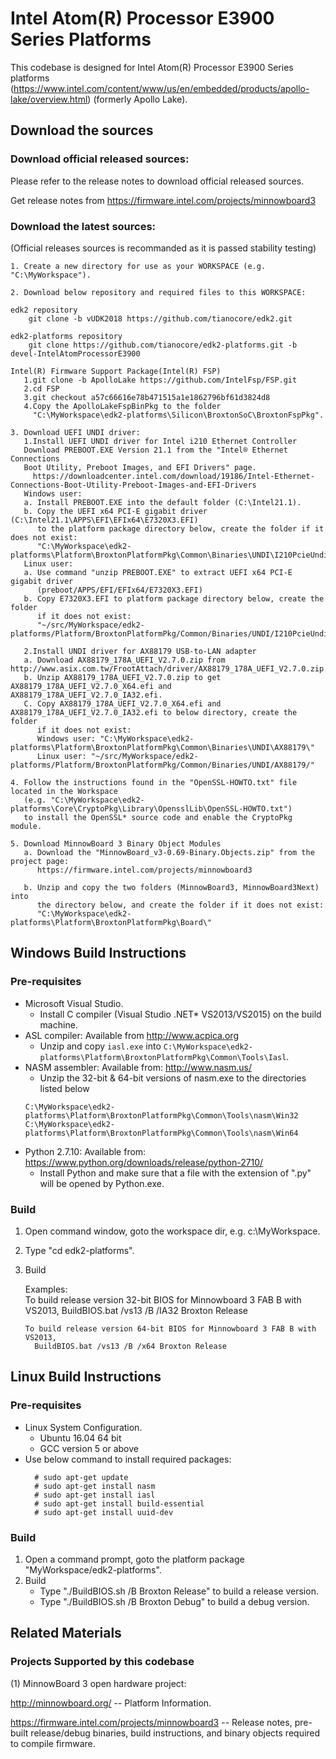 ﻿# ﻿Intel Atom(R) Processor E3900 Series Platforms

This codebase is designed for Intel Atom(R) Processor E3900 Series platforms
(https://www.intel.com/content/www/us/en/embedded/products/apollo-lake/overview.html) (formerly Apollo Lake).

## **Download the sources**

### Download official released sources:

 Please refer to the release notes to download official released sources.

 Get release notes from https://firmware.intel.com/projects/minnowboard3

### Download the latest sources:

(Official releases sources is recommanded as it is passed stability testing)
```
1. Create a new directory for use as your WORKSPACE (e.g. "C:\MyWorkspace").

2. Download below repository and required files to this WORKSPACE:

edk2 repository
    git clone -b vUDK2018 https://github.com/tianocore/edk2.git

edk2-platforms repository
    git clone https://github.com/tianocore/edk2-platforms.git -b devel-IntelAtomProcessorE3900

Intel(R) Firmware Support Package(Intel(R) FSP)
   1.git clone -b ApolloLake https://github.com/IntelFsp/FSP.git
   2.cd FSP
   3.git checkout a57c66616e78b471515a1e1862796bf61d3824d8
   4.Copy the ApolloLakeFspBinPkg to the folder
     "C:\MyWorkspace\edk2-platforms\Silicon\BroxtonSoC\BroxtonFspPkg".

3. Download UEFI UNDI driver:
   1.Install UEFI UNDI driver for Intel i210 Ethernet Controller
   Download PREBOOT.EXE Version 21.1 from the "Intel® Ethernet Connections 
   Boot Utility, Preboot Images, and EFI Drivers" page.
     https://downloadcenter.intel.com/download/19186/Intel-Ethernet-Connections-Boot-Utility-Preboot-Images-and-EFI-Drivers
   Windows user:
   a. Install PREBOOT.EXE into the default folder (C:\Intel21.1).
   b. Copy the UEFI x64 PCI-E gigabit driver (C:\Intel21.1\APPS\EFI\EFIx64\E7320X3.EFI) 
      to the platform package directory below, create the folder if it does not exist:
      "C:\MyWorkspace\edk2-platforms\Platform\BroxtonPlatformPkg\Common\Binaries\UNDI\I210PcieUndiDxe"
   Linux user:
   a. Use command "unzip PREBOOT.EXE" to extract UEFI x64 PCI-E gigabit driver 
      (preboot/APPS/EFI/EFIx64/E7320X3.EFI)
   b. Copy E7320X3.EFI to platform package directory below, create the folder
      if it does not exist:
      "~/src/MyWorkspace/edk2-platforms/Platform/BroxtonPlatformPkg/Common/Binaries/UNDI/I210PcieUndiDxe"

   2.Install UNDI driver for AX88179 USB-to-LAN adapter
   a. Download AX88179_178A_UEFI_V2.7.0.zip from http://www.asix.com.tw/FrootAttach/driver/AX88179_178A_UEFI_V2.7.0.zip.
   b. Unzip AX88179_178A_UEFI_V2.7.0.zip to get AX88179_178A_UEFI_V2.7.0_X64.efi and AX88179_178A_UEFI_V2.7.0_IA32.efi.
   C. Copy AX88179_178A_UEFI_V2.7.0_X64.efi and AX88179_178A_UEFI_V2.7.0_IA32.efi to below directory, create the folder
      if it does not exist:
      Windows user: "C:\MyWorkspace\edk2-platforms\Platform\BroxtonPlatformPkg\Common\Binaries\UNDI\AX88179\"
      Linux user: "~/src/MyWorkspace/edk2-platforms/Platform/BroxtonPlatformPkg/Common/Binaries/UNDI/AX88179/"

4. Follow the instructions found in the "OpenSSL-HOWTO.txt" file located in the Workspace
   (e.g. "C:\MyWorkspace\edk2-platforms\Core\CryptoPkg\Library\OpensslLib\OpenSSL-HOWTO.txt")
   to install the OpenSSL* source code and enable the CryptoPkg module.   

5. Download MinnowBoard 3 Binary Object Modules
   a. Download the "MinnowBoard_v3-0.69-Binary.Objects.zip" from the project page:
      https://firmware.intel.com/projects/minnowboard3

   b. Unzip and copy the two folders (MinnowBoard3, MinnowBoard3Next) into
      the directory below, and create the folder if it does not exist:
      "C:\MyWorkspace\edk2-platforms\Platform\BroxtonPlatformPkg\Board\"
```

## **Windows Build Instructions**

### Pre-requisites

* Microsoft Visual Studio.
  - Install C compiler (Visual Studio .NET* VS2013/VS2015) on the build machine.
* ASL compiler: Available from http://www.acpica.org
  - Unzip and copy ```iasl.exe``` into ```C:\MyWorkspace\edk2-platforms\Platform\BroxtonPlatformPkg\Common\Tools\Iasl```.
* NASM assembler:  Available from: http://www.nasm.us/
  - Unzip the 32-bit & 64-bit versions of nasm.exe to the directories listed below
  ```
  C:\MyWorkspace\edk2-platforms\Platform\BroxtonPlatformPkg\Common\Tools\nasm\Win32
  C:\MyWorkspace\edk2-platforms\Platform\BroxtonPlatformPkg\Common\Tools\nasm\Win64
  ```
* Python 2.7.10:  Available from: https://www.python.org/downloads/release/python-2710/
  - Install Python and make sure that a file with the extension of ".py" will be opened by Python.exe.

### Build

1. Open command window, goto the workspace dir, e.g. c:\MyWorkspace.
2. Type "cd edk2-platforms".
3. Build

      Examples:      
       To build release version 32-bit BIOS for Minnowboard 3 FAB B with VS2013,
         BuildBIOS.bat /vs13 /B /IA32 Broxton Release
            
       To build release version 64-bit BIOS for Minnowboard 3 FAB B with VS2013,
         BuildBIOS.bat /vs13 /B /x64 Broxton Release

## **Linux Build Instructions**

### Pre-requisites

* Linux System Configuration.
  - Ubuntu 16.04 64 bit
  - GCC version 5 or above
* Use below command to install required packages:
    ```
      # sudo apt-get update
      # sudo apt-get install nasm 
      # sudo apt-get install iasl
      # sudo apt-get install build-essential
      # sudo apt-get install uuid-dev
	```

### Build

1. Open a command prompt, goto the platform package "MyWorkspace/edk2-platforms".
2. Build
   - Type "./BuildBIOS.sh /B Broxton Release" to build a release version.
   - Type "./BuildBIOS.sh /B Broxton Debug" to build a debug version.
   
## **Related Materials**

### Projects Supported by this codebase

   (1) MinnowBoard 3 open hardware project:
  
   http://minnowboard.org/ -- Platform Information.

   https://firmware.intel.com/projects/minnowboard3 -- Release notes, pre-built release/debug binaries, build instructions, and binary objects required to compile firmware.



